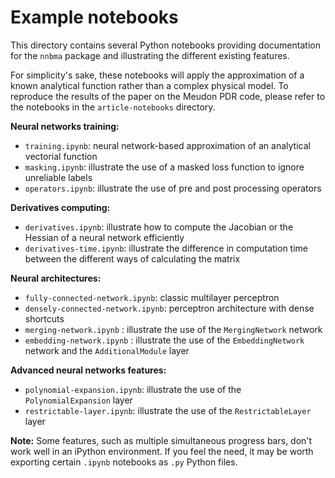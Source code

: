 # Example notebooks

This directory contains several Python notebooks providing documentation for the `nnbma` package and illustrating the different existing features.

For simplicity's sake, these notebooks will apply the approximation of a known analytical function rather than a complex physical model. To reproduce the results of the paper on the Meudon PDR code, please refer to the notebooks in the `article-notebooks` directory.

__Neural networks training:__

- `training.ipynb`: neural network-based approximation of an analytical vectorial function
- `masking.ipynb`: illustrate the use of a masked loss function to ignore unreliable labels
- `operators.ipynb`: illustrate the use of pre and post processing operators

__Derivatives computing:__

- `derivatives.ipynb`: illustrate how to compute the Jacobian or the Hessian of a neural network efficiently
- `derivatives-time.ipynb`: illustrate the difference in computation time between the different ways of calculating the matrix

__Neural architectures:__

- `fully-connected-network.ipynb`: classic multilayer perceptron
- `densely-connected-network.ipynb`: perceptron architecture with dense shortcuts
- `merging-network.ipynb` : illustrate the use of the `MergingNetwork` network
- `embedding-network.ipynb` : illustrate the use of the `EmbeddingNetwork` network and the `AdditionalModule` layer

__Advanced neural networks features:__

- `polynomial-expansion.ipynb`: illustrate the use of the `PolynomialExpansion` layer
- `restrictable-layer.ipynb`: illustrate the use of the `RestrictableLayer` layer

__Note:__ Some features, such as multiple simultaneous progress bars, don't work well in an iPython environment. If you feel the need, it may be worth exporting certain `.ipynb` notebooks as `.py` Python files.
